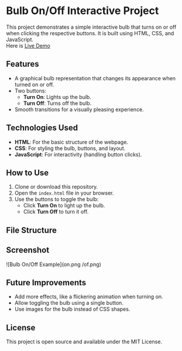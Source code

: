 # Bulb On/Off Interactive Project

This project demonstrates a simple interactive bulb that turns on or off when clicking the respective buttons. It is built using HTML, CSS, and JavaScript. <br>
Here is <a href="https://bulb-on-off-ui.netlify.app">Live Demo </a>

## Features

- A graphical bulb representation that changes its appearance when turned on or off.
- Two buttons:
  - **Turn On**: Lights up the bulb.
  - **Turn Off**: Turns off the bulb.
- Smooth transitions for a visually pleasing experience.

## Technologies Used

- **HTML**: For the basic structure of the webpage.
- **CSS**: For styling the bulb, buttons, and layout.
- **JavaScript**: For interactivity (handling button clicks).

## How to Use

1. Clone or download this repository.
2. Open the `index.html` file in your browser.
3. Use the buttons to toggle the bulb:
   - Click **Turn On** to light up the bulb.
   - Click **Turn Off** to turn it off.

## File Structure

## Screenshot

![Bulb On/Off Example](on.png /of.png)

## Future Improvements

- Add more effects, like a flickering animation when turning on.
- Allow toggling the bulb using a single button.
- Use images for the bulb instead of CSS shapes.

## License

This project is open source and available under the MIT License.
